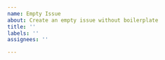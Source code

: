```yaml
---
name: Empty Issue
about: Create an empty issue without boilerplate
title: ''
labels: ''
assignees: ''

---
```

